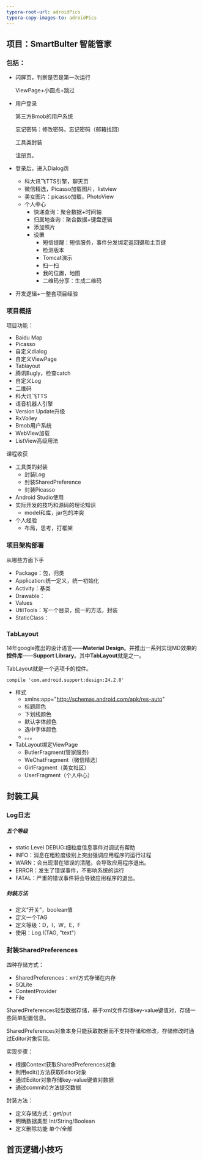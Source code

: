 ```yaml
---
typora-root-url: adroidPics
typora-copy-images-to: adroidPics
---
```


## 项目：SmartBulter 智能管家

### 包括：

- 闪屏页，判断是否是第一次运行

  ViewPage+小圆点+跳过

- 用户登录

  第三方Bmob的用户系统

  忘记密码：修改密码，忘记密码（邮箱找回）

  工具类封装

  注册页。

- 登录后，进入Dialog页

  - 科大讯飞TTS引擎，聊天页
  - 微信精选，Picasso加载图片，listview
  - 美女图片：picasso加载，PhotoView
  - 个人中心
    - 快递查询：聚合数据+时间轴
    - 归属地查询：聚合数据+键盘逻辑
    - 添加照片
    - 设置
      - 短信提醒：短信服务，事件分发绑定返回键和主页键
      - 检测版本
      - Tomcat演示
      - 扫一扫
      - 我的位置，地图
      - 二维码分享：生成二维码

- 开发逻辑+一整套项目经验

### 项目概括

项目功能：

- Baidu Map
- Picasso
- 自定义dialog
- 自定义ViewPage
- Tablayout
- 腾讯Bugly，检查catch
- 自定义Log
- 二维码
- 科大讯飞TTS
- 语音机器人引擎
- Version Update升级
- RxVolley
- Bmob用户系统
- WebView加载
- ListView高级用法

课程收获

- 工具类的封装
  - 封装Log
  - 封装SharedPreference
  - 封装Picasso
- Android Studio使用
- 实际开发的技巧和源码的理论知识
  - model和库，jar包的冲突
- 个人经验
  - 布局，思考，打框架



### 项目架构部署

从哪些方面下手

- Package：包，归类
- Application:统一定义，统一初始化
- Activity：基类
- Drawable：
- Values
- UtilTools：写一个目录，统一的方法，封装
- StaticClass：

### TabLayout

14年google推出的设计语言——**Material Design**。并推出一系列实现MD效果的**控件库**——**Support Library**。其中**TabLayout**就是之一。

TabLayout就是一个选项卡的控件。

```
compile 'com.android.support:design:24.2.0'
```

- 样式
  - xmlns:app="http://schemas.android.com/apk/res-auto"
  - 标题颜色
  - 下划线颜色
  - 默认字体颜色
  - 选中字体颜色
  - 。。。
- TabLayout绑定ViewPage
  - ButlerFragment(管家服务)
  - WeChatFragment（微信精选）
  - GirlFragment（美女社区）
  - UserFragment（个人中心）

## 封装工具

### Log日志

##### 五个等级

- static Level DEBUG:细粒度信息事件对调试有帮助
- INFO：消息在粗粒度级别上突出强调应用程序的运行过程
- WARN：会出现潜在错误的清醒。会导致应用程序退出。
- ERROR：发生了错误事件，不影响系统的运行
- FATAL：严重的错误事件将会导致应用程序的退出。

##### 封装方法

- 定义“开关”，boolean值
- 定义一个TAG
- 定义等级：D，I，W，E，F
- 使用：Log.I(TAG, "text")

### 封装SharedPreferences

四种存储方式：

- SharedPreferences：xml方式存储在内存
- SQLite
- ContentProvider
- File

SharedPreferences轻型数据存储，基于xml文件存储key-value键值对，存储一些简单配置信息。

SharedPreferences对象本身只能获取数据而不支持存储和修改，存储修改时通过Editor对象实现。

实现步骤：

- 根据Context获取SharedPreferences对象
- 利用edit()方法获取Editor对象
- 通过Editor对象存储key-value键值对数据
- 通过commit()方法提交数据

封装方法：

- 定义存储方式：get/put
- 明确数据类型 Int/String/Boolean
- 定义删除功能 单个/全部



## 首页逻辑小技巧